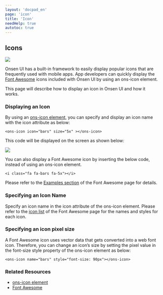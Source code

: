 ```yaml
---
layout: 'docpad_en'
page: 'icon'
title: 'Icon'
needHelp: true
autotoc: true
---
```


## Icons

<img src="/images/docs/fontawesome.png">

Onsen UI has a built-in framework to easily display popular icons that are frequently used with mobile apps. App developers can quickly display the <a href="http://fortawesome.github.io/Font-Awesome/">Font Awesome</a> icons included with Onsen UI by using an ons-icon element.

This page will describe how to display an icon in Onsen UI and how it works.

### Displaying an Icon

By using an <a href="/guide/components.html#icon">ons-icon element</a>, you can specify and display an icon name with the icon attribute as below:

<pre><code class="js">&lt;ons-icon icon="bars" size="5x" &gt;&lt;/ons-icon&gt;</code></pre>

This code will be displayed on the screen as shown below:

<img src="/images/docs/fontawesome-bars.png">

You can also display a Font Awesome icon by inserting the below code, instead of using an ons-icon element.

    <i class="fa fa-bars fa-5x"></i>

Please refer to the <a href="http://fortawesome.github.io/Font-Awesome/examples/" target="_blank">Examples section</a> of the Font Awesome page for details.

### Specifying an Icon Name

Specify an icon name in the icon attribute of the ons-icon element. Please refer to the <a href="http://fortawesome.github.io/Font-Awesome/icons/" target="_blank">icon list</a> of the Font Awesome page for the names and styles for each icon.

### Specifying an icon pixel size

A Font Awesome icon uses vector data that gets converted into a web font icon. Therefore, you can change an icon’s size by setting the pixel value in the font-size style property of the ons-icon element as below:

    <ons-icon name="bars" style="font-size: 90px"></ons-icon>

### Related Resources

 * <a href="/guide/components.html#icon">ons-icon element</a>
 * <a href="http://fortawesome.github.io/Font-Awesome/">Font Awesome</a>

